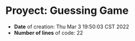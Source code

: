 # Proyect: Guessing Game
- **Date** of creation:
Thu Mar  3 19:50:03 CST 2022
- **Number of lines** of code:
22
